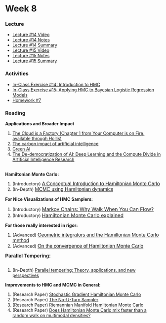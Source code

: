 # Week 8

### Lecture
- [Lecture #14 Video](https://youtu.be/h-iPz_PtAY0)
- [Lecture #14 Notes](https://github.com/onefishy/am207/blob/master/Lectures/lecture_14_notes.ipynb)
- [Lecture #14 Summary](https://github.com/onefishy/am207/blob/master/Lectures/lecture_14_summary.ipynb)
- [Lecture #15 Video](https://youtu.be/jiIxj68f0t8)
- [Lecture #15 Notes](https://github.com/onefishy/am207/blob/master/Lectures/lecture_15_notes.ipynb)
- [Lecture #15 Summary](https://github.com/onefishy/am207/blob/master/Lectures/lecture_15_summary.ipynb)

### Activities
- [In-Class Exercise #14: Introduction to HMC](https://deepnote.com/workspace/weiwei-pan-2902decb-902f-40cc-9fa6-af2e3f31f15b/project/AM207Fall202114-intro-to-HMC-396cdce2-cf3b-4301-ac00-46aa440194aa)
- [In-Class Exercise #15: Applying HMC to Bayesian Logistic Regression Models](https://deepnote.com/workspace/weiwei-pan-2902decb-902f-40cc-9fa6-af2e3f31f15b/project/AM207Fall202115-applying-HMC-27230922-60f9-4505-b198-22e4f764cfab)
- [Homework #7](https://github.com/onefishy/am207/blob/master/HW/AM207_HW7.ipynb)

### Reading
<p><strong>Applications and Broader Impact</strong></p>
<ol>
    <li><a class="inline_disabled" href="https://watermark-silverchair-com.ezp-prod1.hul.harvard.edu/9780262360777_c000200.pdf?token=AQECAHi208BE49Ooan9kkhW_Ercy7Dm3ZL_9Cf3qfKAc485ysgAAAswwggLIBgkqhkiG9w0BBwagggK5MIICtQIBADCCAq4GCSqGSIb3DQEHATAeBglghkgBZQMEAS4wEQQMw2VRlZRQTYlVW0ALAgEQgIICf_rXezLCQsJjfAOp9JFDr8dol52eoJJ4E_vYFt_EZL1ymi3jGleo697f2VGV048hPcl0YzbKZ9Oc0Z-pLDqkT6lR3oNGNCrvd7a6mg8Dj09EPPTEwP2YzDqA7vWUxGuj_Dh4nPPrYkLljW6h3Ife6bNNQyPkE2a22PrcgdLKDkgHEzYcPfHPOT_kXreH9ZrQxoyYNOAWrXymkF76tUXa4MSgXxTIOqgphHWdyVeOs78NASRyeYCYjSqUp2LBEE9CWQXglXkSokZWRDrDmIa8gkUHC_lGTr2n_c_ybbGIiOilhyG2mIyFchSbfd_01yHSvbo8BHMcw8XjvaBWleH0ro9BLjgqOBlejblpz6PEa09GYxNZKhAc25_Y_QAk6SU94P0RttDHYnFa4Fvn9Y6ePUvuDtEiizIDuuiif4mmL14TyZHP8uB2SuHVQF2lDl5ITvxk1sL0cs4qsAI06dnE82FkqzwXcXKI87ym-oNddYuW4x5JvX1Xhsnuhq8HWmZvQLa-KwmORK-WlPQlOU3k9kU96rRjBSI98n1EVVYcyr4nWbAnqgopPm9G9b3g8ibRlAyjWEetY_YEv0MQGTr0Dml2c3fSDDVVMxV7yghMydh4nq_b33IhSo77kHLWnD6JyrTDtyfGdtP5TY_E_Z932KRnvMWFCyRgF-kJpCwfNKD5YpFe59-qBhL5yBlkoSJpjk6P8fz1sTLe1imxzQ2Hz1S_xzcfovQRVezMSBnNi-WiKTvWEwO0xtIC2l3oksFU9poSCUJ8TRugLiTTp1wcDq8YBQYDpswc5qAzTp5E7ho2NzFzqWmUmZRfeqzv5Ivp-4xWSpqG4w1oZeqtNcjj9A" target="_blank" rel="noopener">The Cloud is a Factory (Chapter 1 from Your Computer is on Fire, available through Hollis)</a></li>
    <li><a class="inline_disabled" href="https://www.nature.com/articles/s42256-020-0219-9?proof=t" target="_blank" rel="noopener">The carbon impact of artificial intelligence</a></li>
    <li><a class="inline_disabled" href="https://arxiv.org/pdf/1907.10597.pdf" target="_blank" rel="noopener">Green AI</a></li>
    <li><a class="inline_disabled" href="https://arxiv.org/pdf/2010.15581.pdf" target="_blank" rel="noopener">The De-democratization of AI: Deep Learning and the Compute Divide in Artificial Intelligence Research</a></li>
</ol>
<p><strong><br />Hamiltonian Monte Carlo:</strong></p>
<ol>
    <li>(Introductory)&nbsp;<a href="https://arxiv.org/pdf/1701.02434.pdf"><span style="font-family: sans-serif; font-size: 1rem;">A Conceptual Introduction to Hamiltonian Monte Carlo</span></a></li>
    <li>(In-Depth) <a href="https://arxiv.org/pdf/1206.1901.pdf"><span style="font-family: sans-serif; font-size: 1rem;">MCMC using Hamiltonian dynamics</span></a></li>
</ol>
<p><strong>For Nice Visualizations of HMC Samplers:</strong></p>
<ol>
    <li>(Introductory)&nbsp;<a href="http://elevanth.org/blog/2017/11/28/build-a-better-markov-chain/"><span style="font-size: 12pt;">Markov Chains: Why Walk When You Can Flow?</span></a></li>
    <li>(Introductory) <a href="http://arogozhnikov.github.io/2016/12/19/markov_chain_monte_carlo.html"><span style="font-size: 12pt;">Hamiltonian Monte Carlo explained</span></a></li>
</ol>
<p><strong>For those really interested in rigor:</strong></p>
<ol>
    <li>(Advanced)&nbsp;<a href="https://arxiv.org/pdf/1711.05337.pdf"><span style="font-family: sans-serif; font-size: 1rem;">Geometric integrators and the Hamiltonian Monte Carlo method</span></a></li>
    <li>(Advanced)&nbsp;<a href="https://arxiv.org/pdf/1705.00166.pdf"><span style="font-family: sans-serif; font-size: 1rem;">On the convergence of Hamiltonian Monte Carlo</span></a></li>
</ol>
<p><strong><span style="font-family: sans-serif; font-size: 1rem;">Parallel Tempering:</span></strong></p>
<div class="page" title="Page 1">
    <div class="section">
        <div class="layoutArea">
            <div class="column">
                <ol>
                    <li><span>(In-Depth) <a href="http://www.math.pitt.edu/~cbsg/Materials/Earl_ParallelTempering.pdf">Parallel tempering: Theory, applications, and new perspectives</a></span></li>
                </ol>
                <p><strong>Improvements to HMC and MCMC in General:</strong></p>
                <ol>
                    <li><span><span>(Research Paper) </span></span><a href="https://arxiv.org/pdf/1402.4102.pdf">Stochastic Gradient Hamiltonian Monte Carlo</a></li>
                    <li>(Research Paper) <a href="https://arxiv.org/abs/1111.4246">The No-U-Turn Sampler</a></li>
                    <li><a href="https://arxiv.org/abs/1111.4246"></a>(Research Paper) <a href="https://arxiv.org/abs/0907.1100">Riemannian Manifold Hamiltonian Monte Carlo</a></li>
                    <li>(Research Paper) <a href="https://arxiv.org/abs/1808.03230">Does Hamiltonian Monte Carlo mix faster than a random walk on multimodal densities?</a></li>
                </ol>
            </div>
        </div>
    </div>
</div>
